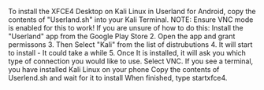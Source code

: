 To install the XFCE4 Desktop on Kali Linux in Userland for Android, copy the contents of "Userland.sh" into your Kali Terminal. 
NOTE: Ensure VNC mode is enabled for this to work!
If you are unsure of how to do this:
Install the "Userland" app from the Google Play Store
2. Open the app and grant permissons
3. Then Select "Kali" from the list of distrubutions
4. It will start to install - It could take a while
5. Once It is installed, it will ask you which type of connection you would like to use. Select VNC.
If you see a terminal, you have installed Kali Linux on your phone
Copy the contents of Userlend.sh and wait for it to install
When finished, type startxfce4.
